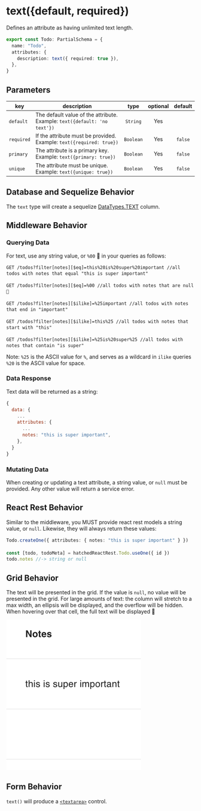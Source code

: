 # text({default, required})

Defines an attribute as having unlimited text length.

```ts
export const Todo: PartialSchema = {
  name: "Todo",
  attributes: {
    description: text({ required: true }),
  },
}
```

## Parameters

| key        | description                                                                     |   type    | optional | default |
| ---------- | ------------------------------------------------------------------------------- | :-------: | :------: | :-----: |
| `default`  | The default value of the attribute. <br/> Example: `text({default: 'no text'})` | `String`  |   Yes    |         |
| `required` | If the attribute must be provided. <br/> Example: `text({required: true})`      | `Boolean` |   Yes    | `false` |
| `primary`  | The attribute is a primary key. <br/> Example: `text({primary: true})`          | `Boolean` |   Yes    | `false` |
| `unique`   | The attribute must be unique. <br/> Example: `text({unique: true})`             | `Boolean` |   Yes    | `false` |

## Database and Sequelize Behavior

The `text` type will create a sequelize [DataTypes.TEXT](https://sequelize.org/docs/v6/core-concepts/model-basics/#strings) column.

## Middleware Behavior

### Querying Data

For text, use any string value, or `%00` 🛑 in your queries as follows:

```
GET /todos?filter[notes][$eq]=this%20is%20super%20important //all todos with notes that equal "this is super important"

GET /todos?filter[notes][$eq]=%00 //all todos with notes that are null 🛑

GET /todos?filter[notes][$ilike]=%25important //all todos with notes that end in "important"

GET /todos?filter[notes][$ilike]=this%25 //all todos with notes that start with "this"

GET /todos?filter[notes][$ilike]=%25is%20super%25 //all todos with notes that contain "is super"
```

Note:
`%25` is the ASCII value for `%`, and serves as a wildcard in `ilike` queries
`%20` is the ASCII value for space.

### Data Response

Text data will be returned as a string:

```js
{
  data: {
    ...
    attributes: {
      ...
      notes: "this is super important",
    },
  }
}
```

### Mutating Data

When creating or updating a text attribute, a string value, or `null` must be provided. Any other value will return a service error.

## React Rest Behavior

Similar to the middleware, you MUST provide react rest models a string value, or `null`. Likewise, they will always return these values:

```ts
Todo.createOne({ attributes: { notes: "this is super important" } })

const [todo, todoMeta] = hatchedReactRest.Todo.useOne({ id })
todo.notes //-> string or null
```

## Grid Behavior

The text will be presented in the grid. If the value is `null`, no value will be presented in the grid. For large amounts of text: the column will stretch to a max width, an ellipsis will be displayed, and the overflow will be hidden. When hovering over that cell, the full text will be displayed 🛑

![Grid Example](../../attachments/text-grid.png)

## Form Behavior

`text()` will produce a [`<textarea>`](https://developer.mozilla.org/en-US/docs/Web/HTML/Element/textarea) control.
